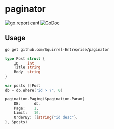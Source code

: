 # paginator
[![go report card](https://goreportcard.com/badge/github.com/Squirrel-Entreprise/paginator "go report card")](https://goreportcard.com/report/github.com/Squirrel-Entreprise/paginator)
[![GoDoc](https://godoc.org/github.com/Squirrel-Entreprise/paginator?status.svg)](https://godoc.org/github.com/Squirrel-Entreprise/paginator)

## Usage

```bash
go get github.com/Squirrel-Entreprise/paginator
```

```go
type Post struct {
    ID    int
    Title string
    Body  string
}

var posts []Post
db = db.Where("id > ?", 0)

pagination.Paging(&pagination.Param{
    DB:      db,
    Page:    1,
    Limit:   10,
    OrderBy: []string{"id desc"},
}, &posts)
```